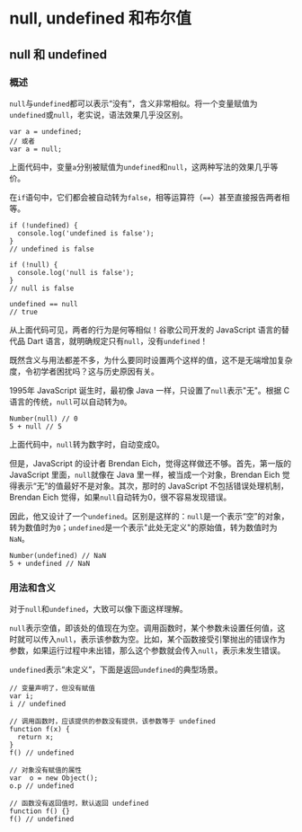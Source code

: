 # null, undefined 和布尔值

## null 和 undefined

### 概述

`null`与`undefined`都可以表示“没有”，含义非常相似。将一个变量赋值为`undefined`或`null`，老实说，语法效果几乎没区别。

```
var a = undefined;
// 或者
var a = null;
```

上面代码中，变量`a`分别被赋值为`undefined`和`null`，这两种写法的效果几乎等价。

在`if`语句中，它们都会被自动转为`false`，相等运算符（`==`）甚至直接报告两者相等。

```
if (!undefined) {
  console.log('undefined is false');
}
// undefined is false

if (!null) {
  console.log('null is false');
}
// null is false

undefined == null
// true
```

从上面代码可见，两者的行为是何等相似！谷歌公司开发的 JavaScript 语言的替代品 Dart 语言，就明确规定只有`null`，没有`undefined`！

既然含义与用法都差不多，为什么要同时设置两个这样的值，这不是无端增加复杂度，令初学者困扰吗？这与历史原因有关。

1995年 JavaScript 诞生时，最初像 Java 一样，只设置了`null`表示"无"。根据 C 语言的传统，`null`可以自动转为`0`。

```
Number(null) // 0
5 + null // 5
```

上面代码中，`null`转为数字时，自动变成0。

但是，JavaScript 的设计者 Brendan Eich，觉得这样做还不够。首先，第一版的 JavaScript 里面，`null`就像在 Java 里一样，被当成一个对象，Brendan Eich 觉得表示“无”的值最好不是对象。其次，那时的 JavaScript 不包括错误处理机制，Brendan Eich 觉得，如果`null`自动转为0，很不容易发现错误。

因此，他又设计了一个`undefined`。区别是这样的：`null`是一个表示“空”的对象，转为数值时为`0`；`undefined`是一个表示"此处无定义"的原始值，转为数值时为`NaN`。

```
Number(undefined) // NaN
5 + undefined // NaN
```

### 用法和含义

对于`null`和`undefined`，大致可以像下面这样理解。

`null`表示空值，即该处的值现在为空。调用函数时，某个参数未设置任何值，这时就可以传入`null`，表示该参数为空。比如，某个函数接受引擎抛出的错误作为参数，如果运行过程中未出错，那么这个参数就会传入`null`，表示未发生错误。

`undefined`表示“未定义”，下面是返回`undefined`的典型场景。

```
// 变量声明了，但没有赋值
var i;
i // undefined

// 调用函数时，应该提供的参数没有提供，该参数等于 undefined
function f(x) {
  return x;
}
f() // undefined

// 对象没有赋值的属性
var  o = new Object();
o.p // undefined

// 函数没有返回值时，默认返回 undefined
function f() {}
f() // undefined
```